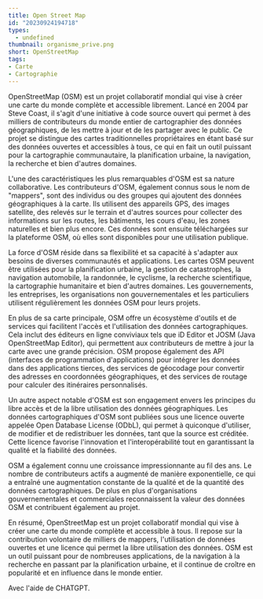 ```yaml
---
title: Open Street Map
id: "20230924194718"
types:
  - undefined
thumbnail: organisme_prive.png
short: OpenStreetMap
tags:
- Carte
- Cartographie
---
```

OpenStreetMap (OSM) est un projet collaboratif mondial qui vise à créer une carte du monde complète et accessible librement. Lancé en 2004 par Steve Coast, il s'agit d'une initiative à code source ouvert qui permet à des milliers de contributeurs du monde entier de cartographier des données géographiques, de les mettre à jour et de les partager avec le public. Ce projet se distingue des cartes traditionnelles propriétaires en étant basé sur des données ouvertes et accessibles à tous, ce qui en fait un outil puissant pour la cartographie communautaire, la planification urbaine, la navigation, la recherche et bien d'autres domaines.

L'une des caractéristiques les plus remarquables d'OSM est sa nature collaborative. Les contributeurs d'OSM, également connus sous le nom de "mappers", sont des individus ou des groupes qui ajoutent des données géographiques à la carte. Ils utilisent des appareils GPS, des images satellite, des relevés sur le terrain et d'autres sources pour collecter des informations sur les routes, les bâtiments, les cours d'eau, les zones naturelles et bien plus encore. Ces données sont ensuite téléchargées sur la plateforme OSM, où elles sont disponibles pour une utilisation publique.

La force d'OSM réside dans sa flexibilité et sa capacité à s'adapter aux besoins de diverses communautés et applications. Les cartes OSM peuvent être utilisées pour la planification urbaine, la gestion de catastrophes, la navigation automobile, la randonnée, le cyclisme, la recherche scientifique, la cartographie humanitaire et bien d'autres domaines. Les gouvernements, les entreprises, les organisations non gouvernementales et les particuliers utilisent régulièrement les données OSM pour leurs projets.

En plus de sa carte principale, OSM offre un écosystème d'outils et de services qui facilitent l'accès et l'utilisation des données cartographiques. Cela inclut des éditeurs en ligne conviviaux tels que iD Editor et JOSM (Java OpenStreetMap Editor), qui permettent aux contributeurs de mettre à jour la carte avec une grande précision. OSM propose également des API (interfaces de programmation d'applications) pour intégrer les données dans des applications tierces, des services de géocodage pour convertir des adresses en coordonnées géographiques, et des services de routage pour calculer des itinéraires personnalisés.

Un autre aspect notable d'OSM est son engagement envers les principes du libre accès et de la libre utilisation des données géographiques. Les données cartographiques d'OSM sont publiées sous une licence ouverte appelée Open Database License (ODbL), qui permet à quiconque d'utiliser, de modifier et de redistribuer les données, tant que la source est créditée. Cette licence favorise l'innovation et l'interopérabilité tout en garantissant la qualité et la fiabilité des données.

OSM a également connu une croissance impressionnante au fil des ans. Le nombre de contributeurs actifs a augmenté de manière exponentielle, ce qui a entraîné une augmentation constante de la qualité et de la quantité des données cartographiques. De plus en plus d'organisations gouvernementales et commerciales reconnaissent la valeur des données OSM et contribuent également au projet.

En résumé, OpenStreetMap est un projet collaboratif mondial qui vise à créer une carte du monde complète et accessible à tous. Il repose sur la contribution volontaire de milliers de mappers, l'utilisation de données ouvertes et une licence qui permet la libre utilisation des données. OSM est un outil puissant pour de nombreuses applications, de la navigation à la recherche en passant par la planification urbaine, et il continue de croître en popularité et en influence dans le monde entier.


Avec l'aide de CHATGPT.